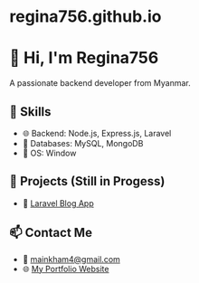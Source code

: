 # regina756.github.io

# 👋 Hi, I'm Regina756
A passionate backend developer from Myanmar.

## 🔧 Skills
- 🌐 Backend: Node.js, Express.js, Laravel
- 💾 Databases: MySQL, MongoDB
- 🐧 OS: Window

## 📂 Projects (Still in Progess)

- 🔗 [Laravel Blog App](https://github.com/Regina756/regina756.github.io/tree/main/Current-Project)

## 📫 Contact Me
- 📧 mainkham4@gmail.com
- 🌐 [My Portfolio Website](https://regina756.github.io)

